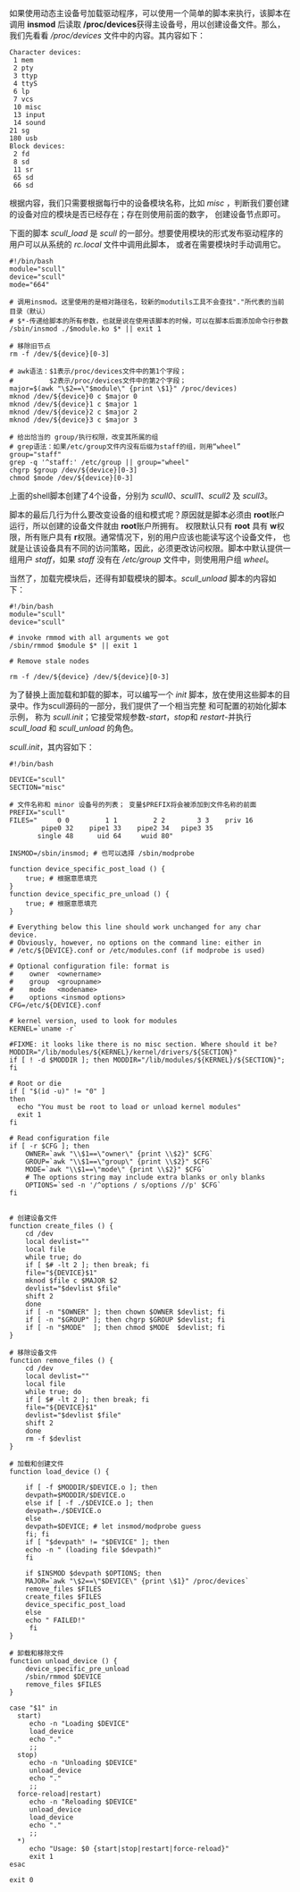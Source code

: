 如果使用动态主设备号加载驱动程序，可以使用一个简单的脚本来执行，该脚本在调用 **insmod** 后读取 **/proc/devices**获得主设备号，用以创建设备文件。那么，我们先看看 */proc/devices* 文件中的内容。其内容如下：

    Character devices:
     1 mem
     2 pty
     3 ttyp
     4 ttyS
     6 lp
     7 vcs
     10 misc
     13 input
     14 sound
    21 sg
    180 usb
    Block devices:
     2 fd
     8 sd
     11 sr
     65 sd
     66 sd

根据内容，我们只需要根据每行中的设备模块名称，比如 *misc* ，判断我们要创建的设备对应的模块是否已经存在；存在则使用前面的数字， 创建设备节点即可。

下面的脚本 *scull_load* 是 *scull* 的一部分。想要使用模块的形式发布驱动程序的用户可以从系统的 *rc.local* 文件中调用此脚本， 或者在需要模块时手动调用它。

    #!/bin/bash
    module="scull"
    device="scull"
    mode="664"

    # 调用insmod。这里使用的是相对路径名，较新的modutils工具不会查找"."所代表的当前目录（默认）
    # $*-传递给脚本的所有参数，也就是说在使用该脚本的时候，可以在脚本后面添加命令行参数
    /sbin/insmod ./$module.ko $* || exit 1
    
    # 移除旧节点
    rm -f /dev/${device}[0-3]

    # awk语法：$1表示/proc/devices文件中的第1个字段；
    #         $2表示/proc/devices文件中的第2个字段；
    major=$(awk "\$2==\"$module\" {print \$1}" /proc/devices)
    mknod /dev/${device}0 c $major 0
    mknod /dev/${device}1 c $major 1
    mknod /dev/${device}2 c $major 2
    mknod /dev/${device}3 c $major 3
    
    # 给出恰当的 group/执行权限，改变其所属的组
    # grep语法：如果/etc/group文件内没有后缀为staff的组，则用“wheel”
    group="staff"
    grep -q '^staff:' /etc/group || group="wheel"
    chgrp $group /dev/${device}[0-3]
    chmod $mode /dev/${device}[0-3]

上面的shell脚本创建了4个设备，分别为 *scull0*、*scull1*、*scull2* 及 *scull3*。

脚本的最后几行为什么要改变设备的组和模式呢？原因就是脚本必须由 **root**账户运行，所以创建的设备文件就由 **root**账户所拥有。 权限默认只有 **root** 具有 **w**权限，所有账户具有 **r**权限。通常情况下，别的用户应该也能读写这个设备文件， 也就是让该设备具有不同的访问策略，因此，必须更改访问权限。脚本中默认提供一组用户 *staff*，如果 *staff* 没有在 */etc/group* 文件中，则使用用户组 *wheel*。

当然了，加载完模块后，还得有卸载模块的脚本。*scull_unload* 脚本的内容如下：

    #!/bin/bash
    module="scull"
    device="scull"

    # invoke rmmod with all arguments we got
    /sbin/rmmod $module $* || exit 1

    # Remove stale nodes

    rm -f /dev/${device} /dev/${device}[0-3] 

为了替换上面加载和卸载的脚本，可以编写一个 *init* 脚本，放在使用这些脚本的目录中。作为scull源码的一部分，我们提供了一个相当完整 和可配置的初始化脚本示例， 称为 *scull.init*；它接受常规参数-*start*，*stop*和 *restart*-并执行 *scull_load* 和 *scull_unload* 的角色。

*scull.init*，其内容如下：

    #!/bin/bash

    DEVICE="scull"
    SECTION="misc"

    # 文件名称和 minor 设备号的列表； 变量$PREFIX将会被添加到文件名称的前面
    PREFIX="scull"
    FILES="     0 0         1 1         2 2        3 3    priv 16 
            pipe0 32    pipe1 33    pipe2 34   pipe3 35
           single 48      uid 64     wuid 80"

    INSMOD=/sbin/insmod; # 也可以选择 /sbin/modprobe

    function device_specific_post_load () {
        true; # 根据意愿填充
    }
    function device_specific_pre_unload () {
        true; # 根据意愿填充
    }

    # Everything below this line should work unchanged for any char device.
    # Obviously, however, no options on the command line: either in
    # /etc/${DEVICE}.conf or /etc/modules.conf (if modprobe is used)

    # Optional configuration file: format is
    #    owner  <ownername>
    #    group  <groupname>
    #    mode   <modename>
    #    options <insmod options>
    CFG=/etc/${DEVICE}.conf

    # kernel version, used to look for modules
    KERNEL=`uname -r`

    #FIXME: it looks like there is no misc section. Where should it be?
    MODDIR="/lib/modules/${KERNEL}/kernel/drivers/${SECTION}"
    if [ ! -d $MODDIR ]; then MODDIR="/lib/modules/${KERNEL}/${SECTION}"; fi

    # Root or die
    if [ "$(id -u)" != "0" ]
    then
      echo "You must be root to load or unload kernel modules"
      exit 1
    fi

    # Read configuration file
    if [ -r $CFG ]; then
        OWNER=`awk "\\$1==\"owner\" {print \\$2}" $CFG`
        GROUP=`awk "\\$1==\"group\" {print \\$2}" $CFG`
        MODE=`awk "\\$1==\"mode\" {print \\$2}" $CFG`
        # The options string may include extra blanks or only blanks
        OPTIONS=`sed -n '/^options / s/options //p' $CFG`
    fi


    # 创建设备文件
    function create_files () {
        cd /dev
        local devlist=""
        local file
        while true; do
        if [ $# -lt 2 ]; then break; fi
        file="${DEVICE}$1"
        mknod $file c $MAJOR $2
        devlist="$devlist $file"
        shift 2
        done
        if [ -n "$OWNER" ]; then chown $OWNER $devlist; fi
        if [ -n "$GROUP" ]; then chgrp $GROUP $devlist; fi
        if [ -n "$MODE"  ]; then chmod $MODE  $devlist; fi
    }

    # 移除设备文件
    function remove_files () {
        cd /dev
        local devlist=""
        local file
        while true; do
        if [ $# -lt 2 ]; then break; fi
        file="${DEVICE}$1"
        devlist="$devlist $file"
        shift 2
        done
        rm -f $devlist
    }

    # 加载和创建文件
    function load_device () {
        
        if [ -f $MODDIR/$DEVICE.o ]; then
        devpath=$MODDIR/$DEVICE.o
        else if [ -f ./$DEVICE.o ]; then
        devpath=./$DEVICE.o
        else
        devpath=$DEVICE; # let insmod/modprobe guess
        fi; fi
        if [ "$devpath" != "$DEVICE" ]; then
        echo -n " (loading file $devpath)"
        fi

        if $INSMOD $devpath $OPTIONS; then
        MAJOR=`awk "\$2==\"$DEVICE\" {print \$1}" /proc/devices`
        remove_files $FILES
        create_files $FILES
        device_specific_post_load
        else
        echo " FAILED!"
         fi
    }

    # 卸载和移除文件
    function unload_device () {
        device_specific_pre_unload 
        /sbin/rmmod $DEVICE
        remove_files $FILES
    }
    
    case "$1" in
      start)
         echo -n "Loading $DEVICE"
         load_device
         echo "."
         ;;
      stop)
         echo -n "Unloading $DEVICE"
         unload_device
         echo "."
         ;;
      force-reload|restart)
         echo -n "Reloading $DEVICE"
         unload_device
         load_device
         echo "."
         ;;
      *)
         echo "Usage: $0 {start|stop|restart|force-reload}"
         exit 1
    esac

    exit 0